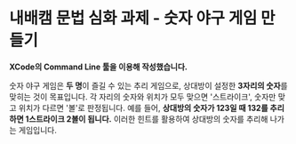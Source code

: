 # 내배캠 문법 심화 과제 - 숫자 야구 게임 만들기

**XCode의 Command Line 툴을 이용해 작성했습니다.**

숫자 야구 게임은 **두 명**이 즐길 수 있는 추리 게임으로, 상대방이 설정한 **3자리의 숫자**를 맞히는 것이 목표입니다. 
각 자리의 숫자와 위치가 모두 맞으면 '스트라이크', 숫자만 맞고 위치가 다르면 '볼'로 판정됩니다. 
예를 들어, **상대방의 숫자가 123일 때 132를 추리하면 1스트라이크 2볼이 됩니다.** 
이러한 힌트를 활용하여 상대방의 숫자를 추리해 나가는 게임입니다.
